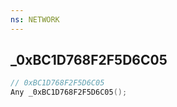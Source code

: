 ```yaml
---
ns: NETWORK
---
```

## _0xBC1D768F2F5D6C05

```c
// 0xBC1D768F2F5D6C05
Any _0xBC1D768F2F5D6C05();
```

